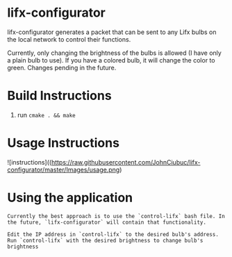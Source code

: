 # lifx-configurator

lifx-configurator generates a packet that can be sent to any Lifx bulbs on the local network to control their functions. 

Currently, only changing the brightness of the bulbs is allowed (I have only a plain bulb to use). If you have a colored bulb, it will change the color to green. Changes pending in the future.

# Build Instructions

1. run `cmake . && make`

# Usage Instructions
![instructions]((https://raw.githubusercontent.com/JohnCiubuc/lifx-configurator/master/Images/usage.png)

# Using the application 

    Currently the best approach is to use the `control-lifx` bash file. In the future, `lifx-configurator` will contain that functionality.

    Edit the IP address in `control-lifx` to the desired bulb's address. Run `control-lifx` with the desired brightness to change bulb's brightness

